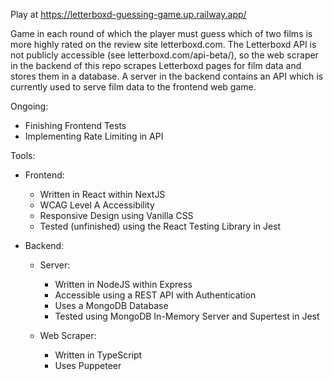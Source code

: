 Play at https://letterboxd-guessing-game.up.railway.app/

Game in each round of which the player must guess which of two films is more highly rated on the review site letterboxd.com. The Letterboxd API is not publicly accessible (see letterboxd.com/api-beta/), so the web scraper in the backend of this repo scrapes Letterboxd pages for film data and stores them in a database. A server in the backend contains an API which is currently used to serve film data to the frontend web game.

Ongoing:

- Finishing Frontend Tests
- Implementing Rate Limiting in API

Tools:

- Frontend:

    - Written in React within NextJS
    - WCAG Level A Accessibility
    - Responsive Design using Vanilla CSS
    - Tested (unfinished) using the React Testing Library in Jest

- Backend:

    - Server:
        - Written in NodeJS within Express
        - Accessible using a REST API with Authentication
        - Uses a MongoDB Database
        - Tested using MongoDB In-Memory Server and Supertest in Jest

    - Web Scraper:
        - Written in TypeScript
        - Uses Puppeteer